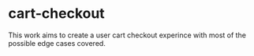 # cart-checkout

This work aims to create a user cart checkout experince with most of the possible edge cases covered.
